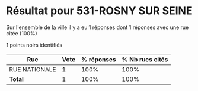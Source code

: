 # Résultat pour 531-ROSNY SUR SEINE

Sur l'ensemble de la ville il y a eu 1 réponses dont 1 réponses avec une rue citée (100%)

1 points noirs identifiés

| Rue | Vote | % réponses | % Nb rues cités|
|-----|------|------------|----------------|
| RUE NATIONALE | 1 | 100% | 100%|
| **Total** | 1 | 100% | 100%|
